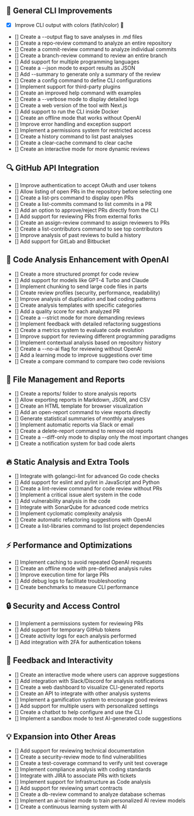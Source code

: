 ## 🔹 General CLI Improvements

* [x] Improve CLI output with colors (fatih/color) 🎨
* [] Create a --output flag to save analyses in .md files
* [] Create a repo-review command to analyze an entire repository
* [] Create a commit-review command to analyze individual commits
* [] Create a branch-review command to review an entire branch
* [] Add support for multiple programming languages
* [] Create a --json mode to export results as JSON
* [] Add --summary to generate only a summary of the review
* [] Create a config command to define CLI configurations
* [] Implement support for third-party plugins
* [] Create an improved help command with examples
* [] Create a --verbose mode to display detailed logs
* [] Create a web version of the tool with Next.js
* [] Add support to run the CLI inside Docker
* [] Create an offline mode that works without OpenAI
* [] Improve error handling and exception support
* [] Implement a permissions system for restricted access
* [] Create a history command to list past analyses
* [] Create a clear-cache command to clear cache
* [] Create an interactive mode for more dynamic reviews

## 🔍 GitHub API Integration

* [] Improve authentication to accept OAuth and user tokens
* [] Allow listing of open PRs in the repository before selecting one
* [] Create a list-prs command to display open PRs
* [] Create a list-commits command to list commits in a PR
* [] Add an option to approve/reject PRs directly from the CLI
* [] Add support for reviewing PRs from external forks
* [] Create an assign-review command to assign reviewers to PRs
* [] Create a list-contributors command to see top contributors
* [] Improve analysis of past reviews to build a history
* [] Add support for GitLab and Bitbucket

## 🤖 Code Analysis Enhancement with OpenAI

* [] Create a more structured prompt for code review
* [] Add support for models like GPT-4 Turbo and Claude
* [] Implement chunking to send large code files in parts
* [] Create review profiles (security, performance, readability)
* [] Improve analysis of duplication and bad coding patterns
* [] Create analysis templates with specific categories
* [] Add a quality score for each analyzed PR
* [] Create a --strict mode for more demanding reviews
* [] Implement feedback with detailed refactoring suggestions
* [] Create a metrics system to evaluate code evolution
* [] Improve support for reviewing different programming paradigms
* [] Implement contextual analysis based on repository history
* [] Create a --no-ai flag for reviewing without OpenAI
* [] Add a learning mode to improve suggestions over time
* [] Create a compare command to compare two code revisions

## 📂 File Management and Reports

* [] Create a reports/ folder to store analysis reports
* [] Allow exporting reports in Markdown, JSON, and CSV
* [] Create an HTML template for browser visualization
* [] Add an open-report command to view reports directly
* [] Generate statistical summaries of monthly analyses
* [] Implement automatic reports via Slack or email
* [] Create a delete-report command to remove old reports
* [] Create a --diff-only mode to display only the most important changes
* [] Create a notification system for bad code alerts

## 🔥 Static Analysis and Extra Tools

* [] Integrate with golangci-lint for advanced Go code checks
* [] Add support for eslint and pylint in JavaScript and Python
* [] Create a lint-review command for code review without PRs
* [] Implement a critical issue alert system in the code
* [] Add vulnerability analysis in the code
* [] Integrate with SonarQube for advanced code metrics
* [] Implement cyclomatic complexity analysis
* [] Create automatic refactoring suggestions with OpenAI
* [] Create a list-libraries command to list project dependencies

## ⚡ Performance and Optimizations

* [] Implement caching to avoid repeated OpenAI requests
* [] Create an offline mode with pre-defined analysis rules
* [] Improve execution time for large PRs
* [] Add debug logs to facilitate troubleshooting
* [] Create benchmarks to measure CLI performance

## 🔒 Security and Access Control

* [] Implement a permissions system for reviewing PRs
* [] Add support for temporary GitHub tokens
* [] Create activity logs for each analysis performed
* [] Add integration with 2FA for authentication tokens

## 📢 Feedback and Interactivity

* [] Create an interactive mode where users can approve suggestions
* [] Add integration with Slack/Discord for analysis notifications
* [] Create a web dashboard to visualize CLI-generated reports
* [] Create an API to integrate with other analysis systems
* [] Implement a gamification system to encourage good reviews
* [] Add support for multiple users with personalized settings
* [] Create a chatbot to help configure and use the CLI
* [] Implement a sandbox mode to test AI-generated code suggestions

## 💡 Expansion into Other Areas

* [] Add support for reviewing technical documentation
* [] Create a security-review mode to find vulnerabilities
* [] Create a test-coverage command to verify unit test coverage
* [] Implement compliance analysis with coding standards
* [] Integrate with JIRA to associate PRs with tickets
* [] Implement support for Infrastructure as Code analysis
* [] Add support for reviewing smart contracts
* [] Create a db-review command to analyze database schemas
* [] Implement an ai-trainer mode to train personalized AI review models
* [] Create a continuous learning system with AI